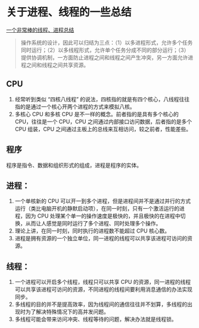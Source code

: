 # 关于进程、线程的一些总结

[一个非常棒的线程、进程总结](http://www.ruanyifeng.com/blog/2013/04/processes_and_threads.html)

> 操作系统的设计，因此可以归结为三点：（1）以多进程形式，允许多个任务同时运行；（2）以多线程形式，允许单个任务分成不同的部分运行；（3）提供协调机制，一方面防止进程之间和线程之间产生冲突，另一方面允许进程之间和线程之间共享资源。

## CPU

1. 经常听到类似 “四核八线程” 的说法，四核指的就是有四个核心，八线程往往指的是通过一个核心开两个进程的方式来模拟八核。
2. 多核心 CPU 和多核 CPU 是不一样的概念。前者指的是具有多个核心的 CPU，往往是一个 CPU，CPU 之间通过内部接口访问数据，后者指的是多个 CPU 组装，CPU 之间通过主板上的总线来互相访问，较之前者，性能差些。

## 程序

程序是指令、数据和组织形式的组成，进程是程序的实体。

## 进程：

1. 一个单核新的 CPU 可以开一到多个进程，但是进程间并不是通过并行的方式运行（类比电脑开机的静默启动项），在同一时刻，只有一个激活运行的进程，因为 CPU 处理某个单一的操作速度是极快的，并且极快的在进程中切换，从而让人感觉是同时运行了多个进程、同时处理多个操作。
2. 理论上讲，在同一时刻，同时执行的进程数不能超过 CPU 核心数。
3. 进程是拥有资源的一个独立单位，同一进程的线程可以共享该进程可访问的资源。

## 线程：

1. 一个进程可以开启多个线程，线程只可以共享 CPU 的资源，同一进程的线程可以共享该进程可访问的资源，不同进程的线程间要利用消息通信的办法实现同步。
2. 多线程的目的并不是提高效率，因为线程间的通信往往并不划算，多线程的出现时为了解决特殊情况下的高并发问题。
3. 多线程可能会带来访问冲突、线程等待的问题，解决办法就是线程锁。
